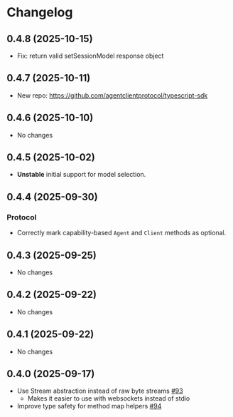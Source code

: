 # Changelog

## 0.4.8 (2025-10-15)

- Fix: return valid setSessionModel response object

## 0.4.7 (2025-10-11)

- New repo: https://github.com/agentclientprotocol/typescript-sdk

## 0.4.6 (2025-10-10)

- No changes

## 0.4.5 (2025-10-02)

- **Unstable** initial support for model selection.

## 0.4.4 (2025-09-30)

### Protocol

- Correctly mark capability-based `Agent` and `Client` methods as optional.

## 0.4.3 (2025-09-25)

- No changes

## 0.4.2 (2025-09-22)

- No changes

## 0.4.1 (2025-09-22)

- No changes

## 0.4.0 (2025-09-17)

- Use Stream abstraction instead of raw byte streams [#93](https://github.com/agentclientprotocol/agent-client-protocol/pull/93)
  - Makes it easier to use with websockets instead of stdio
- Improve type safety for method map helpers [#94](https://github.com/agentclientprotocol/agent-client-protocol/pull/94)
